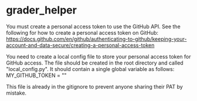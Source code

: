 # grader_helper

You must create a personal access token to use the GitHub API.  See the following for how to create a personal access token on GitHub:
https://docs.github.com/en/github/authenticating-to-github/keeping-your-account-and-data-secure/creating-a-personal-access-token

You need to create a local config file to store your personal access token for GitHub access.  The file should be created in the root directory and called "local_config.py".  It should contain a single global variable as follows:
MY_GITHUB_TOKEN = "<your token string>"

This file is already in the gitignore to prevent anyone sharing their PAT by mistake.
